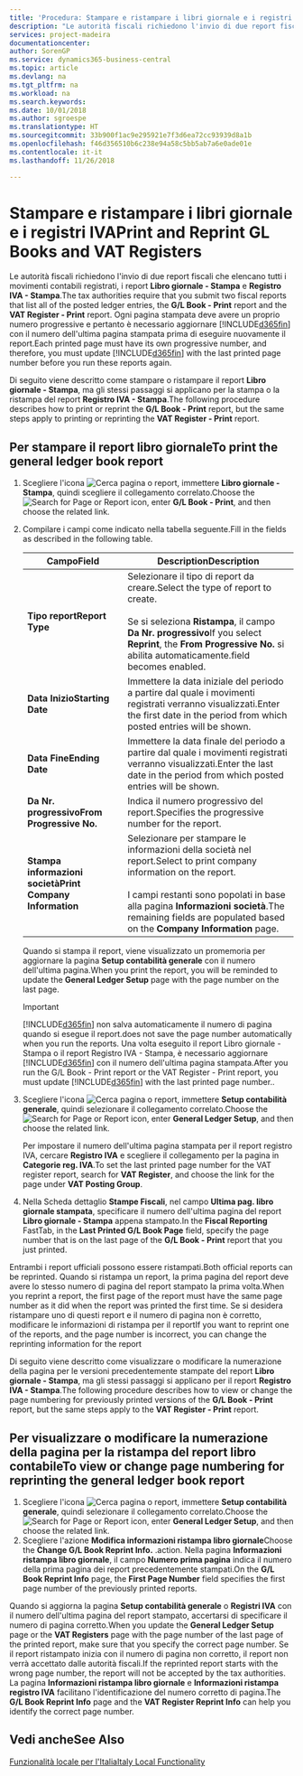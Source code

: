 ```yaml
---
title: 'Procedura: Stampare e ristampare i libri giornale e i registri IVA'
description: "Le autorità fiscali richiedono l'invio di due report fiscali che elencano tutti i movimenti contabili registrati, i report **Libro giornale - Stampa** e **Registro IVA - Stampa**."
services: project-madeira
documentationcenter: 
author: SorenGP
ms.service: dynamics365-business-central
ms.topic: article
ms.devlang: na
ms.tgt_pltfrm: na
ms.workload: na
ms.search.keywords: 
ms.date: 10/01/2018
ms.author: sgroespe
ms.translationtype: HT
ms.sourcegitcommit: 33b900f1ac9e295921e7f3d6ea72cc93939d8a1b
ms.openlocfilehash: f46d356510b6c238e94a58c5bb5ab7a6e0ade01e
ms.contentlocale: it-it
ms.lasthandoff: 11/26/2018

---
```

# <a name="print-and-reprint-gl-books-and-vat-registers"></a><span data-ttu-id="b8995-103">Stampare e ristampare i libri giornale e i registri IVA</span><span class="sxs-lookup"><span data-stu-id="b8995-103">Print and Reprint GL Books and VAT Registers</span></span>
<span data-ttu-id="b8995-104">Le autorità fiscali richiedono l'invio di due report fiscali che elencano tutti i movimenti contabili registrati, i report **Libro giornale - Stampa** e **Registro IVA - Stampa**.</span><span class="sxs-lookup"><span data-stu-id="b8995-104">The tax authorities require that you submit two fiscal reports that list all of the posted ledger entries, the **G/L Book - Print** report and the **VAT Register - Print** report.</span></span> <span data-ttu-id="b8995-105">Ogni pagina stampata deve avere un proprio numero progressive e pertanto è necessario aggiornare [!INCLUDE[d365fin](../../includes/d365fin_md.md)] con il numero dell'ultima pagina stampata prima di eseguire nuovamente il report.</span><span class="sxs-lookup"><span data-stu-id="b8995-105">Each printed page must have its own progressive number, and therefore, you must update [!INCLUDE[d365fin](../../includes/d365fin_md.md)] with the last printed page number before you run these reports again.</span></span>  

<span data-ttu-id="b8995-106">Di seguito viene descritto come stampare o ristampare il report **Libro giornale - Stampa**, ma gli stessi passaggi si applicano per la stampa o la ristampa del report **Registro IVA - Stampa**.</span><span class="sxs-lookup"><span data-stu-id="b8995-106">The following procedure describes how to print or reprint the **G/L Book - Print** report, but the same steps apply to printing or reprinting the **VAT Register - Print** report.</span></span>  

## <a name="to-print-the-general-ledger-book-report"></a><span data-ttu-id="b8995-107">Per stampare il report libro giornale</span><span class="sxs-lookup"><span data-stu-id="b8995-107">To print the general ledger book report</span></span>  

1.  <span data-ttu-id="b8995-108">Scegliere l'icona ![Cerca pagina o report](../../media/ui-search/search_small.png "icona Cerca pagina o report"), immettere **Libro giornale - Stampa**, quindi scegliere il collegamento correlato.</span><span class="sxs-lookup"><span data-stu-id="b8995-108">Choose the ![Search for Page or Report](../../media/ui-search/search_small.png "Search for Page or Report icon") icon, enter **G/L Book - Print**, and then choose the related link.</span></span>  
2.  <span data-ttu-id="b8995-109">Compilare i campi come indicato nella tabella seguente.</span><span class="sxs-lookup"><span data-stu-id="b8995-109">Fill in the fields as described in the following table.</span></span>  

    |<span data-ttu-id="b8995-110">Campo</span><span class="sxs-lookup"><span data-stu-id="b8995-110">Field</span></span>|<span data-ttu-id="b8995-111">Description</span><span class="sxs-lookup"><span data-stu-id="b8995-111">Description</span></span>|  
    |---------------------------------|---------------------------------------|  
    |<span data-ttu-id="b8995-112">**Tipo report**</span><span class="sxs-lookup"><span data-stu-id="b8995-112">**Report Type**</span></span>|<span data-ttu-id="b8995-113">Selezionare il tipo di report da creare.</span><span class="sxs-lookup"><span data-stu-id="b8995-113">Select the type of report to create.</span></span><br /><br /> <span data-ttu-id="b8995-114">Se si seleziona **Ristampa**, il campo **Da Nr. progressivo**</span><span class="sxs-lookup"><span data-stu-id="b8995-114">If you select **Reprint**, the **From Progressive No.**</span></span> <span data-ttu-id="b8995-115">si abilita automaticamente.</span><span class="sxs-lookup"><span data-stu-id="b8995-115">field becomes enabled.</span></span>|  
    |<span data-ttu-id="b8995-116">**Data Inizio**</span><span class="sxs-lookup"><span data-stu-id="b8995-116">**Starting Date**</span></span>|<span data-ttu-id="b8995-117">Immettere la data iniziale del periodo a partire dal quale i movimenti registrati verranno visualizzati.</span><span class="sxs-lookup"><span data-stu-id="b8995-117">Enter the first date in the period from which posted entries will be shown.</span></span>|  
    |<span data-ttu-id="b8995-118">**Data Fine**</span><span class="sxs-lookup"><span data-stu-id="b8995-118">**Ending Date**</span></span>|<span data-ttu-id="b8995-119">Immettere la data finale del periodo a partire dal quale i movimenti registrati verranno visualizzati.</span><span class="sxs-lookup"><span data-stu-id="b8995-119">Enter the last date in the period from which posted entries will be shown.</span></span>|  
    |<span data-ttu-id="b8995-120">**Da Nr. progressivo**</span><span class="sxs-lookup"><span data-stu-id="b8995-120">**From Progressive No.**</span></span>|<span data-ttu-id="b8995-121">Indica il numero progressivo del report.</span><span class="sxs-lookup"><span data-stu-id="b8995-121">Specifies the progressive number for the report.</span></span>|  
    |<span data-ttu-id="b8995-122">**Stampa informazioni società**</span><span class="sxs-lookup"><span data-stu-id="b8995-122">**Print Company Information**</span></span>|<span data-ttu-id="b8995-123">Selezionare per stampare le informazioni della società nel report.</span><span class="sxs-lookup"><span data-stu-id="b8995-123">Select to print company information on the report.</span></span><br /><br /> <span data-ttu-id="b8995-124">I campi restanti sono popolati in base alla pagina **Informazioni società**.</span><span class="sxs-lookup"><span data-stu-id="b8995-124">The remaining fields are populated based on the **Company Information** page.</span></span>|  

    <span data-ttu-id="b8995-125">Quando si stampa il report, viene visualizzato un promemoria per aggiornare la pagina **Setup contabilità generale** con il numero dell'ultima pagina.</span><span class="sxs-lookup"><span data-stu-id="b8995-125">When you print the report, you will be reminded to update the **General Ledger Setup** page with the page number on the last page.</span></span>  

    > [!IMPORTANT]  
    >  [!INCLUDE[d365fin](../../includes/d365fin_md.md)] <span data-ttu-id="b8995-126">non salva automaticamente il numero di pagina quando si esegue il report.</span><span class="sxs-lookup"><span data-stu-id="b8995-126">does not save the page number automatically when you run the reports.</span></span> <span data-ttu-id="b8995-127">Una volta eseguito il report Libro giornale - Stampa o il report Registro IVA - Stampa, è necessario aggiornare [!INCLUDE[d365fin](../../includes/d365fin_md.md)] con il numero dell'ultima pagina stampata.</span><span class="sxs-lookup"><span data-stu-id="b8995-127">After you run the G/L Book - Print report or the VAT Register - Print report, you must update [!INCLUDE[d365fin](../../includes/d365fin_md.md)] with the last printed page number..</span></span>  

3.  <span data-ttu-id="b8995-128">Scegliere l'icona ![Cerca pagina o report](../../media/ui-search/search_small.png "Cerca pagina o report"), immettere **Setup contabilità generale**, quindi selezionare il collegamento correlato.</span><span class="sxs-lookup"><span data-stu-id="b8995-128">Choose the ![Search for Page or Report](../../media/ui-search/search_small.png "Search for Page or Report icon") icon, enter **General Ledger Setup**, and then choose the related link.</span></span>  

    <span data-ttu-id="b8995-129">Per impostare il numero dell'ultima pagina stampata per il report registro IVA, cercare **Registro IVA** e scegliere il collegamento per la pagina in **Categorie reg. IVA**.</span><span class="sxs-lookup"><span data-stu-id="b8995-129">To set the last printed page number for the VAT register report, search for **VAT Register**, and choose the link for the page under **VAT Posting Group**.</span></span>  

4.  <span data-ttu-id="b8995-130">Nella Scheda dettaglio **Stampe Fiscali**, nel campo **Ultima pag. libro giornale stampata**, specificare il numero dell'ultima pagina del report **Libro giornale - Stampa** appena stampato.</span><span class="sxs-lookup"><span data-stu-id="b8995-130">In the **Fiscal Reporting** FastTab, in the **Last Printed G/L Book Page** field, specify the page number that is on the last page of the **G/L Book - Print** report that you just printed.</span></span>  

<span data-ttu-id="b8995-131">Entrambi i report ufficiali possono essere ristampati.</span><span class="sxs-lookup"><span data-stu-id="b8995-131">Both official reports can be reprinted.</span></span> <span data-ttu-id="b8995-132">Quando si ristampa un report, la prima pagina del report deve avere lo stesso numero di pagina del report stampato la prima volta.</span><span class="sxs-lookup"><span data-stu-id="b8995-132">When you reprint a report, the first page of the report must have the same page number as it did when the report was printed the first time.</span></span> <span data-ttu-id="b8995-133">Se si desidera ristampare uno di questi report e il numero di pagina non è corretto, modificare le informazioni di ristampa per il report</span><span class="sxs-lookup"><span data-stu-id="b8995-133">If you want to reprint one of the reports, and the page number is incorrect, you can change the reprinting information for the report</span></span>  

<span data-ttu-id="b8995-134">Di seguito viene descritto come visualizzare o modificare la numerazione della pagina per le versioni precedentemente stampate del report **Libro giornale - Stampa**, ma gli stessi passaggi si applicano per il report **Registro IVA - Stampa**.</span><span class="sxs-lookup"><span data-stu-id="b8995-134">The following procedure describes how to view or change the page numbering for previously printed versions of the **G/L Book - Print** report, but the same steps apply to the **VAT Register - Print** report.</span></span>  

## <a name="to-view-or-change-page-numbering-for-reprinting-the-general-ledger-book-report"></a><span data-ttu-id="b8995-135">Per visualizzare o modificare la numerazione della pagina per la ristampa del report libro contabile</span><span class="sxs-lookup"><span data-stu-id="b8995-135">To view or change page numbering for reprinting the general ledger book report</span></span>  

1.  <span data-ttu-id="b8995-136">Scegliere l'icona ![Cerca pagina o report](../../media/ui-search/search_small.png "Cerca pagina o report"), immettere **Setup contabilità generale**, quindi selezionare il collegamento correlato.</span><span class="sxs-lookup"><span data-stu-id="b8995-136">Choose the ![Search for Page or Report](../../media/ui-search/search_small.png "Search for Page or Report icon") icon, enter **General Ledger Setup**, and then choose the related link.</span></span>  
2.  <span data-ttu-id="b8995-137">Scegliere l'azione **Modifica informazioni ristampa libro giornale**</span><span class="sxs-lookup"><span data-stu-id="b8995-137">Choose the **Change G/L Book Reprint Info.**</span></span> <span data-ttu-id="b8995-138">.</span><span class="sxs-lookup"><span data-stu-id="b8995-138">action.</span></span> <span data-ttu-id="b8995-139">Nella pagina **Informazioni ristampa libro giornale**, il campo **Numero prima pagina** indica il numero della prima pagina dei report precedentemente stampati.</span><span class="sxs-lookup"><span data-stu-id="b8995-139">On the **G/L Book Reprint Info** page, the **First Page Number** field specifies the first page number of the previously printed reports.</span></span>  

<span data-ttu-id="b8995-140">Quando si aggiorna la pagina **Setup contabilità generale** o **Registri IVA** con il numero dell'ultima pagina del report stampato, accertarsi di specificare il numero di pagina corretto.</span><span class="sxs-lookup"><span data-stu-id="b8995-140">When you update the **General Ledger Setup** page or the **VAT Registers** page with the page number of the last page of the printed report, make sure that you specify the correct page number.</span></span> <span data-ttu-id="b8995-141">Se il report ristampato inizia con il numero di pagina non corretto, il report non verrà accettato dalle autorità fiscali.</span><span class="sxs-lookup"><span data-stu-id="b8995-141">If the reprinted report starts with the wrong page number, the report will not be accepted by the tax authorities.</span></span> <span data-ttu-id="b8995-142">La pagina **Informazioni ristampa libro giornale** e **Informazioni ristampa registro IVA** facilitano l'identificazione del numero corretto di pagina.</span><span class="sxs-lookup"><span data-stu-id="b8995-142">The **G/L Book Reprint Info** page and the **VAT Register Reprint Info** can help you identify the correct page number.</span></span>  

## <a name="see-also"></a><span data-ttu-id="b8995-143">Vedi anche</span><span class="sxs-lookup"><span data-stu-id="b8995-143">See Also</span></span>  
[<span data-ttu-id="b8995-144">Funzionalità locale per l'Italia</span><span class="sxs-lookup"><span data-stu-id="b8995-144">Italy Local Functionality</span></span>](italy-local-functionality.md)

